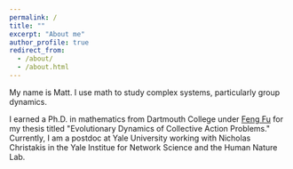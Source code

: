 ```yaml
---
permalink: /
title: ""
excerpt: "About me"
author_profile: true
redirect_from: 
  - /about/
  - /about.html
---
```


My name is Matt. I use math to study complex systems, particularly group dynamics.

I earned a Ph.D. in mathematics from Dartmouth College under [Feng Fu](https://mhl.host.dartmouth.edu/) for my thesis titled "Evolutionary Dynamics of Collective Action Problems." Currently, I am a postdoc at Yale University working with Nicholas Christakis in the Yale Institue for Network Science and the Human Nature Lab.


